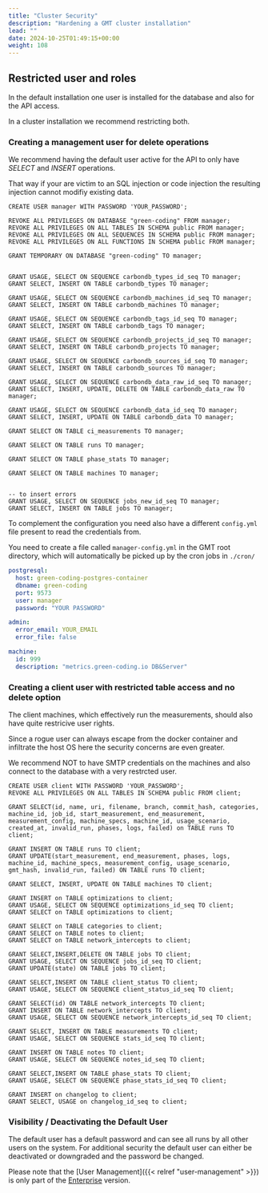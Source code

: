 ```yaml
---
title: "Cluster Security"
description: "Hardening a GMT cluster installation"
lead: ""
date: 2024-10-25T01:49:15+00:00
weight: 108
---
```



## Restricted user and roles

In the default installation one user is installed for the database and also for the API access.

In a cluster installation we recommend restricting both.

### Creating a management user for delete operations

We recommend having the default user active for the API to only have *SELECT* and *INSERT* operations.

That way if your are victim to an SQL injection or code injection the resulting injection cannot modifiy existing data.

```
CREATE USER manager WITH PASSWORD 'YOUR_PASSWORD';

REVOKE ALL PRIVILEGES ON DATABASE "green-coding" FROM manager;
REVOKE ALL PRIVILEGES ON ALL TABLES IN SCHEMA public FROM manager;
REVOKE ALL PRIVILEGES ON ALL SEQUENCES IN SCHEMA public FROM manager;
REVOKE ALL PRIVILEGES ON ALL FUNCTIONS IN SCHEMA public FROM manager;

GRANT TEMPORARY ON DATABASE "green-coding" TO manager;


GRANT USAGE, SELECT ON SEQUENCE carbondb_types_id_seq TO manager;
GRANT SELECT, INSERT ON TABLE carbondb_types TO manager;

GRANT USAGE, SELECT ON SEQUENCE carbondb_machines_id_seq TO manager;
GRANT SELECT, INSERT ON TABLE carbondb_machines TO manager;

GRANT USAGE, SELECT ON SEQUENCE carbondb_tags_id_seq TO manager;
GRANT SELECT, INSERT ON TABLE carbondb_tags TO manager;

GRANT USAGE, SELECT ON SEQUENCE carbondb_projects_id_seq TO manager;
GRANT SELECT, INSERT ON TABLE carbondb_projects TO manager;

GRANT USAGE, SELECT ON SEQUENCE carbondb_sources_id_seq TO manager;
GRANT SELECT, INSERT ON TABLE carbondb_sources TO manager;

GRANT USAGE, SELECT ON SEQUENCE carbondb_data_raw_id_seq TO manager;
GRANT SELECT, INSERT, UPDATE, DELETE ON TABLE carbondb_data_raw TO manager;

GRANT USAGE, SELECT ON SEQUENCE carbondb_data_id_seq TO manager;
GRANT SELECT, INSERT, UPDATE ON TABLE carbondb_data TO manager;

GRANT SELECT ON TABLE ci_measurements TO manager;

GRANT SELECT ON TABLE runs TO manager;

GRANT SELECT ON TABLE phase_stats TO manager;

GRANT SELECT ON TABLE machines TO manager;


-- to insert errors
GRANT USAGE, SELECT ON SEQUENCE jobs_new_id_seq TO manager;
GRANT SELECT, INSERT ON TABLE jobs TO manager;
```

To complement the configuration you need also have a different `config.yml` file present to read the credentials from. 

You need to create a file called `manager-config.yml` in the GMT root directory, which will automatically be picked up by the cron jobs in `./cron/`

```yml
postgresql:
  host: green-coding-postgres-container
  dbname: green-coding
  port: 9573
  user: manager
  password: "YOUR PASSWORD"

admin:
  error_email: YOUR_EMAIL
  error_file: false

machine:
  id: 999
  description: "metrics.green-coding.io DB&Server"

```

### Creating a client user with restricted table access and no delete option

The client machines, which effectively run the measurements, should also have quite restricive user rights.

Since a rogue user can always escape from the docker container and infiltrate the host OS here the security concerns are even greater.

We recommend NOT to have SMTP credentials on the machines and also connect to the database with a very restrcted user.

```
CREATE USER client WITH PASSWORD 'YOUR_PASSWORD';
REVOKE ALL PRIVILEGES ON ALL TABLES IN SCHEMA public FROM client;

GRANT SELECT(id, name, uri, filename, branch, commit_hash, categories, machine_id, job_id, start_measurement, end_measurement, measurement_config, machine_specs, machine_id, usage_scenario, created_at, invalid_run, phases, logs, failed) on TABLE runs TO client;

GRANT INSERT ON TABLE runs TO client;
GRANT UPDATE(start_measurement, end_measurement, phases, logs, machine_id, machine_specs, measurement_config, usage_scenario, gmt_hash, invalid_run, failed) ON TABLE runs TO client;

GRANT SELECT, INSERT, UPDATE ON TABLE machines TO client;

GRANT INSERT on TABLE optimizations to client;
GRANT USAGE, SELECT ON SEQUENCE optimizations_id_seq TO client;
GRANT SELECT on TABLE optimizations to client;

GRANT SELECT on TABLE categories to client;
GRANT SELECT on TABLE notes to client;
GRANT SELECT on TABLE network_intercepts to client;

GRANT SELECT,INSERT,DELETE ON TABLE jobs TO client;
GRANT USAGE, SELECT ON SEQUENCE jobs_id_seq TO client;
GRANT UPDATE(state) ON TABLE jobs TO client;

GRANT SELECT,INSERT ON TABLE client_status TO client;
GRANT USAGE, SELECT ON SEQUENCE client_status_id_seq TO client;

GRANT SELECT(id) ON TABLE network_intercepts TO client;
GRANT INSERT ON TABLE network_intercepts TO client;
GRANT USAGE, SELECT ON SEQUENCE network_intercepts_id_seq TO client;

GRANT SELECT, INSERT ON TABLE measurements TO client;
GRANT USAGE, SELECT ON SEQUENCE stats_id_seq TO client;

GRANT INSERT ON TABLE notes TO client;
GRANT USAGE, SELECT ON SEQUENCE notes_id_seq TO client;

GRANT SELECT,INSERT ON TABLE phase_stats TO client;
GRANT USAGE, SELECT ON SEQUENCE phase_stats_id_seq TO client;

GRANT INSERT on changelog to client;
GRANT SELECT, USAGE on changelog_id_seq to client;
```

### Visibility / Deactivating the Default User

The default user has a default password and can see all runs by all other users on the system.
For additional security the default user can either be deactivated or downgraded and the password be changed.

Please note that the [User Management]({{< relref "user-management" >}}) is only part of the [Enterprise](https://www.green-coding.io/products/green-metrics-tool/) version.
